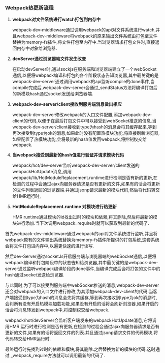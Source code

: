 

### Webpack热更新流程



1. **webpack对文件系统进行watch打包到内存中**

   webpack-dev-middleware通过调用webpack的api对文件系统进行watch,并且webpack-dev-middleware将webpack的原来输出文件系统由打包至文件替换为memory-fs插件,将文件打包至内存中.当浏览器请求打包文件时,直接返回内存中对象给浏览器.

2. **devServer通过浏览器端文件发生改变**

   在启动devServer时,通过sockjs在服务端和浏览器端建立了一个webSocket通信,以便将webpack编译和打包的各个阶段状态告知浏览器,其中最关键的是webpack-dev-server通过调用webpack的api监听compile的done事件,当compile完成后,webpack-dev-server会通过_sendStatus方法将编译打包后的新模块hash通过socket发送给浏览器端.

3. **webpack-dev-server/client接收到服务端消息做出相应**

   webpack-dev-server修改webpack的入口文件配置,添加webpack-dev-client的代码,以便于在最后打包文件中可以接受到webSocket推送的信息.当webpack-dev-server/client接收到type为hash的消息会将其缓存起来,等到再次接受到type为ok的消息,如果此时没有配置热模块功能,将直接刷新浏览器,如果配置了热模块功能,会将最新的hash值发回webpack,将控制权交给webpack.

4. **当webpack接受到最新的hash值进行验证并请求模块代码**

   webpack/hot/dev-server监听webpack-dev-server/client发送的webpackHotUpdate消息,调用webpack/lib/HotModuleReplacement.runtime进行检测是否有新的更新,在检测的过程中会通过ajax向服务器请求是否有更新的文件,如果有的话会将更新的文件列表返回的浏览器端.并通过jsonp请求最新的模块代码,然后将代码转交给HMR运行时,	

5. **HotModuleReplacement.runtime 对模块进行热更新**

   HMR runtime通过模块的id找出过时的模块和依赖,将其删除,然后将最新的模块进行添加.当下次调用webpack_require时就可以获取到最新的代码了.



首先webpack-dev-middleware通过webpack的api对文件系统进行监听,并且将webpack原有的文件输出系统替换为memory-fs插件所提供的打包系统,这套系统会将文件打包进内存中,以遍更快速的进行读写.

然后dev-Server通过socketJs开启服务端与浏览器端的webSocket通信,以便将webpack编译和打包阶段中的状态告知给浏览器,其中最关键的是webpack-dev-server通过监听webpack编译阶段的done事件,当编译完成后会将打包的文件中的hash通过socket发送给浏览器.

与此同时,为了可以接受到服务端中webSocket推送的消息,webpack-dev-server还会对webpack的入口文件进行修改,为其添加webpack-dev-client的代码.当客户端接受到type为hash的消息会先将其缓存,等到再次接收到type为ok的消息时,会判断有没有开启热模块加载功能,如果没有开启的话将会刷新浏览器,如果开启的话会将消息转发到webpack中,将控制权交给webpack.

webpack/hot/devServer会监听客户端发来的webpackHotUpdate消息,它将调用HMR 运行时进行检测是否有更新,在检测的过程会通过ajax向服务器请求是否有更新的文件,如果有的话将返回文件的列表.并且通过jsonp请求文件的代码模块,将代码转交给HMR运行时.

最终运行时先找到过时的依赖和模块,将其删除.之后替换为新的模块的代码,这时通过 _webpack_require方法就可以调用最新的代码了.

